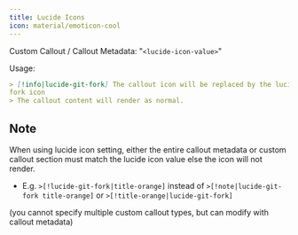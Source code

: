 ```yaml
---
title: Lucide Icons
icon: material/emoticon-cool
---
```


Custom Callout / Callout Metadata: "`<lucide-icon-value>`"

Usage:

```md
> [!info|lucide-git-fork] The callout icon will be replaced by the lucide git
fork icon
> The callout content will render as normal.
```

## Note
When using lucide icon setting, either the entire callout metadata or custom callout section must match the lucide icon value else the icon will not render.

- E.g. `>[!lucide-git-fork|title-orange]` instead of `>[!note|lucide-git-fork title-orange]` or `>[!title-orange|lucide-git-fork]`

(you cannot specify multiple custom callout types, but can modify with callout metadata)
